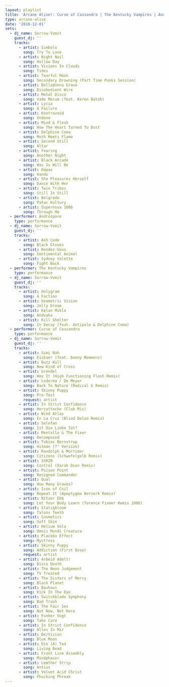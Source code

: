 ```yaml
---
layout: playlist
title: 'Arcane Alive!: Curse of Cassandra | The Kentucky Vampires | Androspore'
type: arcane-alive
date: '2018-12-01'
sets:
  - dj_name: Sorrow-Vomit
    guest_dj: ''
    tracks:
      - artist: Simbolo
        song: Try To Love
      - artist: Night Nail
        song: Hollow Day
      - artist: Visions In Clouds
        song: Tides
      - artist: Tearful Moon
        song: Secondary Drowning (Part Time Punks Session)
      - artist: Belladonna Grave
        song: Disobedient Wire
      - artist: Metal Disco
        song: Vade Mecum (feat. Keren Batok)
      - artist: Lycia
        song: A Failure
      - artist: Kontravoid
        song: Undone
      - artist: Mind & Flesh
        song: How The Heart Turned To Dust
      - artist: Delphine Coma
        song: Moth Meets Flame
      - artist: Second Still
        song: Altar
      - artist: Fearing
        song: Another Night
      - artist: Black Arcade
        song: Was Is Will Be
      - artist: Hapax
        song: Hands
      - artist: She Pleasures Herself
        song: Dance With Her
      - artist: Twin Tribes
        song: Still In Still
      - artist: Belgrado
        song: Pałac Kultury
      - artist: Supernova 1006
        song: Through Me
  - performer: Androspore
    type: performance
  - dj_name: Sorrow-Vomit
    guest_dj: ''
    tracks:
      - artist: Ash Code
        song: Black Gloves
      - artist: Rendez-Vous
        song: Sentimental Animal
      - artist: Sydney Valette
        song: Fight Back
  - performer: The Kentucky Vampires
    type: performance
  - dj_name: Sorrow-Vomit
    guest_dj: ''
    tracks:
      - artist: Holygram
        song: A Faction
      - artist: Geometric Vision
        song: Jelly Dream
      - artist: Kælan Mikla
        song: Andvaka
      - artist: Kill Shelter
        song: In Decay (feat. Antipole & Delphine Coma)
  - performer: Curse of Cassandra
    type: performance
  - dj_name: Sorrow-Vomit
    guest_dj: ''
    tracks:
      - artist: Simi Nah
        song: Eisbaer (feat. Danny Mommens)
      - artist: Buzz Kull
        song: New Kind of Cross
      - artist: Grendel
        song: Hex It (High Functioning Flesh Remix)
      - artist: Lederma / De Meyer
        song: Back To Nature (Radical G Remix)
      - artist: Skinny Puppy
        song: Pro-Test
        request: artist
      - artist: In Strict Confidence
        song: Herzattacke (Club Mix)
      - artist: Wind Atlas
        song: En La Cruz (Blind Delon Remix)
      - artist: Selofan
        song: Ist Die Liebe Tot?
      - artist: Mentallo & The Fixer
        song: Decomposed
      - artist: Tobias Bernstrup
        song: Hitman (7" Version)
      - artist: Randolph & Mortimer
        song: Citizens (Schwefelgelb Remix)
      - artist: SΛRIN
        song: Control (Xarah Dion Remix)
      - artist: Poison Point
        song: Resigned Commander
      - artist: Qual
        song: How Many Graves?
      - artist: Icon of Coil
        song: Repeat It (Apoptygma Berzerk Remix)
      - artist: Nitzer Ebb
        song: Let Your Body Learn (Terence Fixmer Remix 2006)
      - artist: Statiqbloom
        song: Talons Teeth
      - artist: Cosmetics
        song: Soft Skin
      - artist: Helium Vola
        song: Omnis Mundi Creatura
      - artist: Placebo Effect
        song: Mystress
      - artist: Skinny Puppy
        song: Addiction (First Dose)
        request: artist
      - artist: Arbeid Adelt!
        song: Disco Death
      - artist: The Neon Judgement
        song: TV Treated
      - artist: The Sisters of Mercy
        song: Black Planet
      - artist: Bauhaus
        song: Kick In The Eye
      - artist: Switchblade Symphony
        song: Bad Trash
      - artist: The Fair Sex
        song: Not Now, Not Here
      - artist: Funker Vogt
        song: Take Care
      - artist: In Strict Confidence
        song: Alles In Mir
      - artist: De/Vision
        song: Blue Moon
      - artist: Din (A) Tod
        song: Living Dead
      - artist: Front Line Assembly
        song: Mindphaser
      - artist: Leæther Strip
        song: Antius
      - artist: Velvet Acid Christ
        song: Phucking Phreak
---
```

